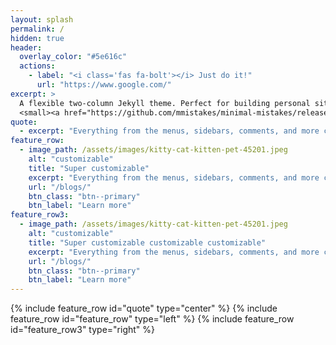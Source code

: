 ```yaml
---
layout: splash
permalink: /
hidden: true
header:
  overlay_color: "#5e616c"
  actions:
    - label: "<i class='fas fa-bolt'></i> Just do it!"
      url: "https://www.google.com/"
excerpt: >
  A flexible two-column Jekyll theme. Perfect for building personal sites, blogs, and portfolios.<br />
  <small><a href="https://github.com/mmistakes/minimal-mistakes/releases/tag/4.26.2">Latest release v4.26.2</a></small>
quote:
  - excerpt: "Everything from the menus, sidebars, comments, and more can be" 
feature_row:
  - image_path: /assets/images/kitty-cat-kitten-pet-45201.jpeg
    alt: "customizable"
    title: "Super customizable"
    excerpt: "Everything from the menus, sidebars, comments, and more can be configured or set with YAML Front Matter."
    url: "/blogs/"
    btn_class: "btn--primary"
    btn_label: "Learn more" 
feature_row3:
  - image_path: /assets/images/kitty-cat-kitten-pet-45201.jpeg
    alt: "customizable"
    title: "Super customizable customizable customizable"
    excerpt: "Everything from the menus, sidebars, comments, and more can be configured or set with YAML Front Matter."
    url: "/blogs/"
    btn_class: "btn--primary"
    btn_label: "Learn more"
---
```


{% include feature_row id="quote" type="center" %}
{% include feature_row id="feature_row" type="left" %}
{% include feature_row id="feature_row3" type="right" %}